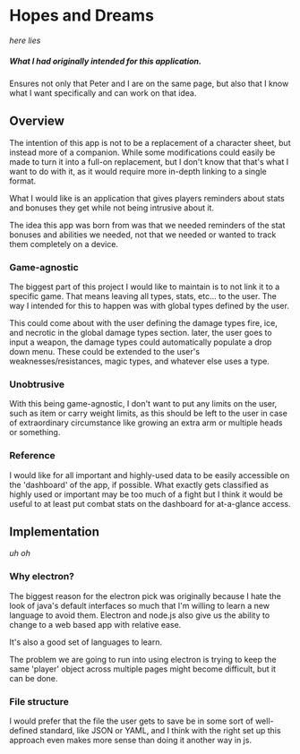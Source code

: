 # Hopes and Dreams
*here lies*
##### What I had originally intended for this application.

Ensures not only that Peter and I are on the same page, but also that I know
what I want specifically and can work on that idea.

## Overview
The intention of this app is not to be a replacement of a character sheet, but
instead more of a companion. While some modifications could easily be made to
turn it into a full-on replacement, but I don't know that that's what I want to
do with it, as it would require more in-depth linking to a single format.

What I would like is an application that gives players reminders about stats
and bonuses they get while not being intrusive about it.

The idea this app was born from was that we needed reminders of the stat bonuses
and abilities we needed, not that we needed or wanted to track them completely
on a device.

### Game-agnostic
The biggest part of this project I would like to maintain is to not link it to a
specific game. That means leaving all types, stats, etc... to the user. The way
I intended for this to happen was with global types defined by the user.

This could come about with the user defining the damage types fire, ice, and
necrotic in the global damage types section. later, the user goes to input a
weapon, the damage types could automatically populate a drop down menu. These
could be extended to the user's weaknesses/resistances, magic types, and
whatever else uses a type.

### Unobtrusive
With this being game-agnostic, I don't want to put any limits on the user, such
as item or carry weight limits, as this should be left to the user in case of
extraordinary circumstance like growing an extra arm or multiple heads or
something.

### Reference
I would like for all important and highly-used data to be easily accessible on
the 'dashboard' of the app, if possible. What exactly gets classified as highly
used or important may be too much of a fight but I think it would be useful to
at least put combat stats on the dashboard for at-a-glance access.

## Implementation
*uh oh*
### Why electron?
The biggest reason for the electron pick was originally because I hate the look
of java's default interfaces so much that I'm willing to learn a new language
to avoid them. Electron and node.js also give us the ability to change to a web
based app with relative ease.

It's also a good set of languages to learn.

The problem we are going to run into using electron is trying to keep the same
'player' object across multiple pages might become difficult, but it can be
done.

### File structure
I would prefer that the file the user gets to save be in some sort of
well-defined standard, like JSON or YAML, and I think with the right set up this
approach even makes more sense than doing it another way in js.
